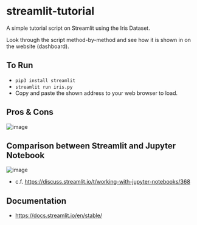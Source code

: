 # streamlit-tutorial
A simple tutorial script on Streamlit using the Iris Dataset.

Look through the script method-by-method and see how it is shown in on the website (dashboard).

## To Run
- ```pip3 install streamlit```
- ```streamlit run iris.py```
- Copy and paste the shown address to your web browser to load.

## Pros & Cons
![image](https://user-images.githubusercontent.com/3746478/118777533-74878180-b889-11eb-9af0-4affa2eb3d77.png)


## Comparison between Streamlit and Jupyter Notebook
![image](https://user-images.githubusercontent.com/3746478/118777566-7ea98000-b889-11eb-9e2c-516de58a8dfd.png)

- c.f. https://discuss.streamlit.io/t/working-with-jupyter-notebooks/368

## Documentation
- https://docs.streamlit.io/en/stable/
